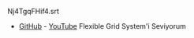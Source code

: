 Nj4TgqFHif4.srt
- [GitHub](Nj4TgqFHif4.srt) - [YouTube](http://www.youtube.com/timedtext_video?v=Nj4TgqFHif4&ref=share) Flexible Grid System'i Seviyorum